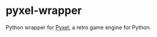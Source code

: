 # pyxel-wrapper

Python wrapper for [Pyxel](https://github.com/kitao/pyxel), a retro game engine for Python.
